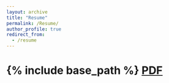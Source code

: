 ```yaml
---
layout: archive
title: "Resume"
permalink: /Resume/
author_profile: true
redirect_from:
  - /resume
---
```


{% include base_path %}
[PDF](../files/Kanjani_Jeet_resume.pdf)
======
